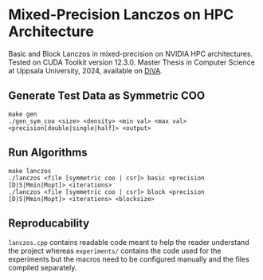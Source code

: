 # Mixed-Precision Lanczos on HPC Architecture

Basic and Block Lanczos in mixed-precision on NVIDIA HPC architectures. Tested on CUDA Toolkit version 12.3.0. Master Thesis in Computer Science at Uppsala University, 2024, available on [DiVA](https://urn.kb.se/resolve?urn=urn:nbn:se:uu:diva-535308).

## Generate Test Data as Symmetric COO

```
make gen
./gen_sym_coo <size> <density> <min val> <max val> <precision[double|single|half]> <output>
```

## Run Algorithms

```
make lanczos
./lanczos <file [symmetric coo | csr]> basic <precision [D|S|Mmin|Mopt]> <iterations>
./lanczos <file [symmetric coo | csr]> block <precision [D|S|Mmin|Mopt]> <iterations> <blocksize>
```

## Reproducability

`lanczos.cpp` contains readable code meant to help the reader understand the project whereas `experiments/` contains the code used for the experiments but the macros need to be configured manually and the files compiled separately.
